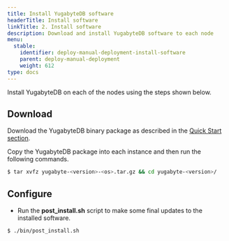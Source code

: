 ```yaml
---
title: Install YugabyteDB software
headerTitle: Install software
linkTitle: 2. Install software
description: Download and install YugabyteDB software to each node
menu:
  stable:
    identifier: deploy-manual-deployment-install-software
    parent: deploy-manual-deployment
    weight: 612
type: docs
---
```


Install YugabyteDB on each of the nodes using the steps shown below.

## Download

Download the YugabyteDB binary package as described in the [Quick Start section](../../../quick-start/#install-yugabytedb).

Copy the YugabyteDB package into each instance and then run the following commands.

```sh
$ tar xvfz yugabyte-<version>-<os>.tar.gz && cd yugabyte-<version>/
```

## Configure

- Run the **post_install.sh** script to make some final updates to the installed software.

```sh
$ ./bin/post_install.sh
```
